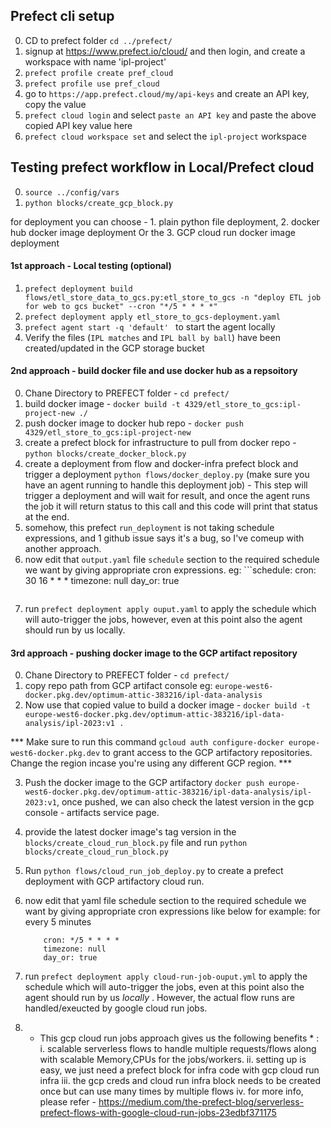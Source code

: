 ## Prefect cli setup
0. CD to prefect folder `cd ../prefect/`
1. signup at https://www.prefect.io/cloud/ and then login, and create a workspace with name 'ipl-project'
2. `prefect profile create pref_cloud`
3. `prefect profile use pref_cloud`
4. go to `https://app.prefect.cloud/my/api-keys` and create an API key, copy the value
5. `prefect cloud login` and select `paste an API key` and paste the above copied API key value here
6. `prefect cloud workspace set` and select the `ipl-project` workspace



## Testing prefect workflow in Local/Prefect cloud
0. `source ../config/vars`
1. `python blocks/create_gcp_block.py`

for deployment you can choose - 1. plain python file deployment, 2. docker hub docker image deployment Or the 3. GCP cloud run docker image deployment

#### 1st approach - Local testing (optional)
1. `prefect deployment build flows/etl_store_data_to_gcs.py:etl_store_to_gcs -n "deploy ETL job for web to gcs bucket" --cron "*/5 * * * *"`
2. `prefect deployment apply etl_store_to_gcs-deployment.yaml`
3. `prefect agent start -q 'default' ` to start the agent locally
4. Verify the files (`IPL matches` and `IPL ball by ball`) have been created/updated in the GCP storage bucket


#### 2nd approach - build docker file and use docker hub as a repsoitory
0. Chane Directory to PREFECT folder - `cd prefect/`
1. build docker image - `docker build -t 4329/etl_store_to_gcs:ipl-project-new ./`
2. push docker image to docker hub repo - `docker push 4329/etl_store_to_gcs:ipl-project-new`
3. create a prefect block for infrastructure to pull from docker repo - `python blocks/create_docker_block.py`
4. create a deployment from flow and docker-infra prefect block and trigger a deployment `python flows/docker_deploy.py` (make sure you have an agent running to handle this deployment job) - This step will trigger a deployment and will wait for result, and once the agent runs the job it will return status to this call and this code will print that status at the end.
5. somehow, this prefect `run_deployment` is not taking schedule expressions, and 1 github issue says it's a bug, so I've comeup with another approach.
6. now edit that `output.yaml` file `schedule` section to the required schedule we want by giving appropriate cron expressions.
eg: ```schedule:
        cron: 30 16 * * *
        timezone: null
        day_or: true
    ```
8. run `prefect deployment apply ouput.yaml` to apply the schedule which will auto-trigger the jobs, however, even at this point also the agent should run by us locally.


#### 3rd approach - pushing docker image to the GCP artifact repository
0. Chane Directory to PREFECT folder  - `cd prefect/`
1. copy repo path from GCP artifact console eg: `europe-west6-docker.pkg.dev/optimum-attic-383216/ipl-data-analysis`
2. Now use that copied value to build a docker image - `docker build -t europe-west6-docker.pkg.dev/optimum-attic-383216/ipl-data-analysis/ipl-2023:v1 .`

*** Make sure to run this command `gcloud auth configure-docker europe-west6-docker.pkg.dev` to grant access to the GCP artifactory repositories. Change the region incase you're using any different GCP region. ***

3. Push the docker image to the GCP artifactory `docker push europe-west6-docker.pkg.dev/optimum-attic-383216/ipl-data-analysis/ipl-2023:v1`, once pushed, we can also check the latest version in the gcp console - artifacts service page.
4. provide the latest docker image's tag version in the `blocks/create_cloud_run_block.py` file and run `python blocks/create_cloud_run_block.py` 
5. Run `python flows/cloud_run_job_deploy.py` to create a prefect deployment with GCP artifactory cloud run.
6. now edit that yaml file schedule section to the required schedule we want by giving appropriate cron expressions like below for example:
for every 5 minutes
    ```schedule:
        cron: */5 * * * *
        timezone: null
        day_or: true
    ```
8. run `prefect deployment apply cloud-run-job-ouput.yml` to apply the schedule which will auto-trigger the jobs, even at this point also the agent should run by us *locally* . However, the actual flow runs are handled/exeucted by google cloud run jobs.

9. * This gcp cloud run jobs approach gives us the following benefits * :
    i. scalable serverless flows to handle multiple requests/flows along with scalable Memory,CPUs for the jobs/workers.
    ii. setting up is easy, we just need a prefect block for infra code with gcp cloud run infra
    iii. the gcp creds and cloud run infra block needs to be created once but can use many times by multiple flows
    iv. for more info, please refer - https://medium.com/the-prefect-blog/serverless-prefect-flows-with-google-cloud-run-jobs-23edbf371175
